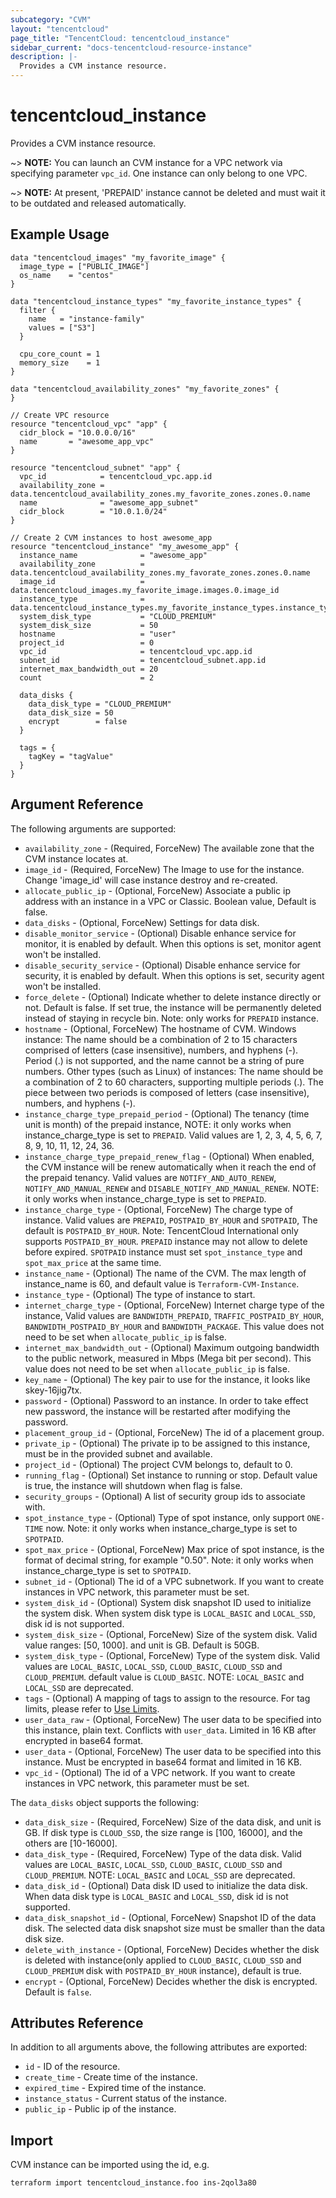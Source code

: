 ```yaml
---
subcategory: "CVM"
layout: "tencentcloud"
page_title: "TencentCloud: tencentcloud_instance"
sidebar_current: "docs-tencentcloud-resource-instance"
description: |-
  Provides a CVM instance resource.
---
```


# tencentcloud_instance

Provides a CVM instance resource.

~> **NOTE:** You can launch an CVM instance for a VPC network via specifying parameter `vpc_id`. One instance can only belong to one VPC.

~> **NOTE:** At present, 'PREPAID' instance cannot be deleted and must wait it to be outdated and released automatically.

## Example Usage

```hcl
data "tencentcloud_images" "my_favorite_image" {
  image_type = ["PUBLIC_IMAGE"]
  os_name    = "centos"
}

data "tencentcloud_instance_types" "my_favorite_instance_types" {
  filter {
    name   = "instance-family"
    values = ["S3"]
  }

  cpu_core_count = 1
  memory_size    = 1
}

data "tencentcloud_availability_zones" "my_favorite_zones" {
}

// Create VPC resource
resource "tencentcloud_vpc" "app" {
  cidr_block = "10.0.0.0/16"
  name       = "awesome_app_vpc"
}

resource "tencentcloud_subnet" "app" {
  vpc_id            = tencentcloud_vpc.app.id
  availability_zone = data.tencentcloud_availability_zones.my_favorite_zones.zones.0.name
  name              = "awesome_app_subnet"
  cidr_block        = "10.0.1.0/24"
}

// Create 2 CVM instances to host awesome_app
resource "tencentcloud_instance" "my_awesome_app" {
  instance_name              = "awesome_app"
  availability_zone          = data.tencentcloud_availability_zones.my_favorate_zones.zones.0.name
  image_id                   = data.tencentcloud_images.my_favorite_image.images.0.image_id
  instance_type              = data.tencentcloud_instance_types.my_favorite_instance_types.instance_types.0.instance_type
  system_disk_type           = "CLOUD_PREMIUM"
  system_disk_size           = 50
  hostname                   = "user"
  project_id                 = 0
  vpc_id                     = tencentcloud_vpc.app.id
  subnet_id                  = tencentcloud_subnet.app.id
  internet_max_bandwidth_out = 20
  count                      = 2

  data_disks {
    data_disk_type = "CLOUD_PREMIUM"
    data_disk_size = 50
    encrypt        = false
  }

  tags = {
    tagKey = "tagValue"
  }
}
```

## Argument Reference

The following arguments are supported:

* `availability_zone` - (Required, ForceNew) The available zone that the CVM instance locates at.
* `image_id` - (Required, ForceNew) The Image to use for the instance. Change 'image_id' will case instance destroy and re-created.
* `allocate_public_ip` - (Optional, ForceNew) Associate a public ip address with an instance in a VPC or Classic. Boolean value, Default is false.
* `data_disks` - (Optional, ForceNew) Settings for data disk.
* `disable_monitor_service` - (Optional) Disable enhance service for monitor, it is enabled by default. When this options is set, monitor agent won't be installed.
* `disable_security_service` - (Optional) Disable enhance service for security, it is enabled by default. When this options is set, security agent won't be installed.
* `force_delete` - (Optional) Indicate whether to delete instance directly or not. Default is false. If set true, the instance will be permanently deleted instead of staying in recycle bin. Note: only works for `PREPAID` instance.
* `hostname` - (Optional, ForceNew) The hostname of CVM. Windows instance: The name should be a combination of 2 to 15 characters comprised of letters (case insensitive), numbers, and hyphens (-). Period (.) is not supported, and the name cannot be a string of pure numbers. Other types (such as Linux) of instances: The name should be a combination of 2 to 60 characters, supporting multiple periods (.). The piece between two periods is composed of letters (case insensitive), numbers, and hyphens (-).
* `instance_charge_type_prepaid_period` - (Optional) The tenancy (time unit is month) of the prepaid instance, NOTE: it only works when instance_charge_type is set to `PREPAID`. Valid values are 1, 2, 3, 4, 5, 6, 7, 8, 9, 10, 11, 12, 24, 36.
* `instance_charge_type_prepaid_renew_flag` - (Optional) When enabled, the CVM instance will be renew automatically when it reach the end of the prepaid tenancy. Valid values are `NOTIFY_AND_AUTO_RENEW`, `NOTIFY_AND_MANUAL_RENEW` and `DISABLE_NOTIFY_AND_MANUAL_RENEW`. NOTE: it only works when instance_charge_type is set to `PREPAID`.
* `instance_charge_type` - (Optional, ForceNew) The charge type of instance. Valid values are `PREPAID`, `POSTPAID_BY_HOUR` and `SPOTPAID`, The default is `POSTPAID_BY_HOUR`. Note: TencentCloud International only supports `POSTPAID_BY_HOUR`. `PREPAID` instance may not allow to delete before expired. `SPOTPAID` instance must set `spot_instance_type` and `spot_max_price` at the same time.
* `instance_name` - (Optional) The name of the CVM. The max length of instance_name is 60, and default value is `Terraform-CVM-Instance`.
* `instance_type` - (Optional) The type of instance to start.
* `internet_charge_type` - (Optional, ForceNew) Internet charge type of the instance, Valid values are `BANDWIDTH_PREPAID`, `TRAFFIC_POSTPAID_BY_HOUR`, `BANDWIDTH_POSTPAID_BY_HOUR` and `BANDWIDTH_PACKAGE`. This value does not need to be set when `allocate_public_ip` is false.
* `internet_max_bandwidth_out` - (Optional) Maximum outgoing bandwidth to the public network, measured in Mbps (Mega bit per second). This value does not need to be set when `allocate_public_ip` is false.
* `key_name` - (Optional) The key pair to use for the instance, it looks like skey-16jig7tx.
* `password` - (Optional) Password to an instance. In order to take effect new password, the instance will be restarted after modifying the password.
* `placement_group_id` - (Optional, ForceNew) The id of a placement group.
* `private_ip` - (Optional) The private ip to be assigned to this instance, must be in the provided subnet and available.
* `project_id` - (Optional) The project CVM belongs to, default to 0.
* `running_flag` - (Optional) Set instance to running or stop. Default value is true, the instance will shutdown when flag is false.
* `security_groups` - (Optional) A list of security group ids to associate with.
* `spot_instance_type` - (Optional) Type of spot instance, only support `ONE-TIME` now. Note: it only works when instance_charge_type is set to `SPOTPAID`.
* `spot_max_price` - (Optional, ForceNew) Max price of spot instance, is the format of decimal string, for example "0.50". Note: it only works when instance_charge_type is set to `SPOTPAID`.
* `subnet_id` - (Optional) The id of a VPC subnetwork. If you want to create instances in VPC network, this parameter must be set.
* `system_disk_id` - (Optional) System disk snapshot ID used to initialize the system disk. When system disk type is `LOCAL_BASIC` and `LOCAL_SSD`, disk id is not supported.
* `system_disk_size` - (Optional, ForceNew) Size of the system disk. Valid value ranges: [50, 1000]. and unit is GB. Default is 50GB.
* `system_disk_type` - (Optional, ForceNew) Type of the system disk. Valid values are `LOCAL_BASIC`, `LOCAL_SSD`, `CLOUD_BASIC`, `CLOUD_SSD` and `CLOUD_PREMIUM`. default value is `CLOUD_BASIC`. NOTE: `LOCAL_BASIC` and `LOCAL_SSD` are deprecated.
* `tags` - (Optional) A mapping of tags to assign to the resource. For tag limits, please refer to [Use Limits](https://intl.cloud.tencent.com/document/product/651/13354).
* `user_data_raw` - (Optional, ForceNew) The user data to be specified into this instance, plain text. Conflicts with `user_data`. Limited in 16 KB after encrypted in base64 format.
* `user_data` - (Optional, ForceNew) The user data to be specified into this instance. Must be encrypted in base64 format and limited in 16 KB.
* `vpc_id` - (Optional) The id of a VPC network. If you want to create instances in VPC network, this parameter must be set.

The `data_disks` object supports the following:

* `data_disk_size` - (Required, ForceNew) Size of the data disk, and unit is GB. If disk type is `CLOUD_SSD`, the size range is [100, 16000], and the others are [10-16000].
* `data_disk_type` - (Required, ForceNew) Type of the data disk. Valid values are `LOCAL_BASIC`, `LOCAL_SSD`, `CLOUD_BASIC`, `CLOUD_SSD` and `CLOUD_PREMIUM`. NOTE: `LOCAL_BASIC` and `LOCAL_SSD` are deprecated.
* `data_disk_id` - (Optional) Data disk ID used to initialize the data disk. When data disk type is `LOCAL_BASIC` and `LOCAL_SSD`, disk id is not supported.
* `data_disk_snapshot_id` - (Optional, ForceNew) Snapshot ID of the data disk. The selected data disk snapshot size must be smaller than the data disk size.
* `delete_with_instance` - (Optional, ForceNew) Decides whether the disk is deleted with instance(only applied to `CLOUD_BASIC`, `CLOUD_SSD` and `CLOUD_PREMIUM` disk with `POSTPAID_BY_HOUR` instance), default is true.
* `encrypt` - (Optional, ForceNew) Decides whether the disk is encrypted. Default is `false`.

## Attributes Reference

In addition to all arguments above, the following attributes are exported:

* `id` - ID of the resource.
* `create_time` - Create time of the instance.
* `expired_time` - Expired time of the instance.
* `instance_status` - Current status of the instance.
* `public_ip` - Public ip of the instance.


## Import

CVM instance can be imported using the id, e.g.

```
terraform import tencentcloud_instance.foo ins-2qol3a80
```

